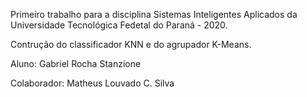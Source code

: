 Primeiro trabalho para a disciplina Sistemas Inteligentes Aplicados da Universidade Tecnológica Fedetal do Paraná - 2020.

Contrução do classificador KNN e do agrupador K-Means.

Aluno: Gabriel Rocha Stanzione

Colaborador: Matheus Louvado C. Silva

